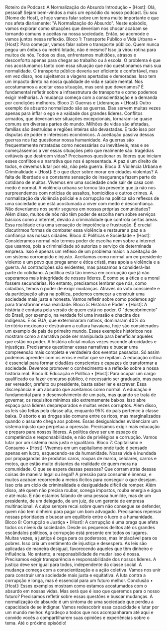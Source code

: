 Roteiro de Podcast: A Normalização do Absurdo
Introdução
•	[Host]: Olá, pessoal! Sejam bem-vindos a mais um episódio do nosso podcast. Eu sou [Nome do Host], e hoje vamos falar sobre um tema muito importante e que nos afeta diariamente: "A Normalização do Absurdo". Neste episódio, vamos explorar como situações que deveriam nos chocar acabam se tornando comuns e aceitas na nossa sociedade. Então, se acomode e vamos juntos nessa reflexão.
Bloco 1: Transporte Público e Vida Urbana
•	[Host]: Para começar, vamos falar sobre o transporte público. Quem nunca pegou um ônibus ou metrô lotado, não é mesmo? Isso já virou rotina para muitos de nós. Todos os dias, enfrentamos multidões, atrasos e desconforto apenas para chegar ao trabalho ou à escola. O problema é que nos acostumamos tanto com essa situação que não questionamos mais sua normalidade. O transporte público deveria ser eficiente e confortável, mas em vez disso, nos sujeitamos a viagens apertadas e demoradas. Isso tem um impacto direto na nossa qualidade de vida e saúde mental. Nos acostumamos a aceitar essa situação, mas será que deveríamos? É fundamental refletir sobre a infraestrutura de transporte e como podemos exigir melhorias. A mudança começa com a conscientização e a demanda por condições melhores.
Bloco 2: Guerras e Lideranças
•	[Host]: Outro exemplo de absurdo normalizado são as guerras. Elas servem muitas vezes apenas para inflar o ego e a vaidade dos grandes líderes. Conflitos armados, que deveriam ser situações excepcionais, tornaram-se quase comuns em diversas partes do mundo. Milhões de vidas são afetadas, famílias são destruídas e regiões inteiras são devastadas. E tudo isso por disputas de poder e interesses econômicos. A aceitação passiva dessas guerras nos faz questionar nossa humanidade. As guerras são frequentemente retratadas como necessárias ou inevitáveis, mas e se começássemos a ver essas situações pelo que realmente são: tragédias evitáveis que destroem vidas? Precisamos questionar os líderes que iniciam esses conflitos e a narrativa que nos é apresentada. A paz é um direito de todos, e devemos lutar por ela, não pela guerra.
Bloco 3: Violência Urbana e Criminalidade
•	[Host]: E o que dizer sobre morar em cidades violentas? A falta de liberdade e a constante sensação de insegurança fazem parte do cotidiano de muitos. Vivemos em uma sociedade onde sair de casa com medo é normal. A violência urbana se tornou tão presente que já não nos surpreendemos com notícias de assaltos, homicídios e outros crimes. A normalização da violência policial e a corrupção na política são reflexos de uma sociedade que está acostumada a viver com medo e desconfiança. Não deveríamos nos sentir seguros em nossas próprias comunidades? Além disso, muitos de nós não têm poder de escolha nem sobre serviços básicos como a internet, devido à criminalidade que controla certas áreas. Essa realidade cria uma sensação de impotência e frustração. É crucial discutirmos formas de combater essa violência e restaurar a paz e a confiança nas nossas cidades.
Bloco 4: Políticas e Sociedade
•	[Host]: Consideramos normal não termos poder de escolha nem sobre a internet que usamos, pois a criminalidade só autoriza o serviço de determinada empresa. Isso é apenas um reflexo de um problema maior: a aceitação de um sistema corrompido e injusto. Aceitamos como normal um ex-presidente violento e um povo que prega amor e ética cristã, mas apoia a violência e a guerra. As contradições são evidentes, mas passamos a considerá-las parte do cotidiano. A política está tão imersa em corrupção que já não esperamos mais integridade de nossos líderes. É como se a ética e a moral fossem secundárias. No entanto, precisamos lembrar que nós, como cidadãos, temos o poder de exigir mudanças. Através do voto consciente e da participação ativa na política, podemos começar a construir uma sociedade mais justa e honesta. Vamos refletir sobre como podemos agir para transformar essa realidade.
Bloco 5: História e Poder
•	[Host]: A história é contada pela versão de quem está no poder. O "descobrimento" do Brasil, por exemplo, na verdade foi uma invasão e chacina dos indígenas. E os EUA, que exterminaram nativos, dominaram 40% do território mexicano e destruíram a cultura havaiana, hoje são considerados um exemplo de país de primeiro mundo. Esses exemplos históricos nos mostram como a narrativa pode ser manipulada para beneficiar aqueles que estão no poder. A história oficial muitas vezes esconde atrocidades e injustiças. Precisamos questionar essas narrativas e buscar uma compreensão mais completa e verdadeira dos eventos passados. Só assim podemos aprender com os erros e evitar que se repitam. A educação crítica é essencial para formar cidadãos conscientes e capazes de transformar a sociedade. Devemos promover o conhecimento e a reflexão sobre a nossa história real.
Bloco 6: Educação e Política
•	[Host]: Para ocupar um cargo qualificado ou fazer concurso público, é necessário ser graduado, mas para ser vereador, prefeito ou presidente, basta saber ler e escrever. Essa discrepância é um absurdo que aceitamos como normal. A educação é fundamental para o desenvolvimento de um país, mas quando se trata de governar, os requisitos mínimos são extremamente baixos. Isso abre espaço para líderes despreparados e muitas vezes corruptos. Além disso, as leis são feitas pela classe alta, enquanto 95% do país pertence à classe baixa. O aborto e as drogas são comuns entre os ricos, mas marginalizados quando o assunto chega aos pobres. Essas desigualdades evidenciam um sistema injusto que perpetua a opressão. Precisamos exigir mais educação e preparo para nossos líderes. A política deve ser um espaço de competência e responsabilidade, e não de privilégios e corrupção. Vamos lutar por um sistema mais justo e igualitário.
Bloco 7: Capitalismo e Consumo
•	[Host]: Vivemos em um capitalismo onde tudo é pensado apenas em lucro, esquecendo-se da humanidade. Nossa vida é inundada por propagandas de produtos caros, roupas de marca, celulares, carros e motos, que estão muito distantes da realidade de quem mora na comunidade. O que se espera dessas pessoas? Que corram atrás dessas coisas de maneira legal ou ilegal? A pressão para consumir é imensa, e muitos acabam recorrendo a meios ilícitos para conseguir o que desejam. Isso cria um ciclo de criminalidade e desigualdade difícil de romper. Além disso, até quem não precisa roubar, sonega impostos, rouba energia e água e até mata. E não estamos falando de uma pessoa humilde, mas de um presidente, de um delegado, de um juiz, de um gerente de empresa multinacional. A culpa sempre recai sobre quem não consegue se defender, quem não tem dinheiro para pagar um bom advogado. Precisamos repensar nossas prioridades e buscar um equilíbrio entre o lucro e a humanidade.
Bloco 8: Corrupção e Justiça
•	[Host]: A corrupção é uma praga que afeta todos os níveis da sociedade. Desde os pequenos delitos até os grandes escândalos políticos, a corrupção está presente em todos os lugares. Muitas vezes, a justiça é cega para os poderosos, mas implacável para os pobres. Isso cria um sentimento de injustiça e desespero. As leis são aplicadas de maneira desigual, favorecendo aqueles que têm dinheiro e influência. No entanto, a responsabilidade de mudar isso é nossa. Precisamos exigir transparência e responsabilidade dos nossos líderes. A justiça deve ser igual para todos, independente da classe social. A mudança começa com a conscientização e a ação coletiva. Vamos nos unir para construir uma sociedade mais justa e equitativa. A luta contra a corrupção é longa, mas é essencial para um futuro melhor.
Conclusão
•	[Host]: Esses exemplos mostram como estamos acostumados com o absurdo em nossas vidas. Mas será que é isso que queremos para o nosso futuro? Precisamos refletir sobre essas questões e buscar mudanças. A normalização do absurdo é um sintoma de uma sociedade que perdeu a capacidade de se indignar. Vamos redescobrir essa capacidade e lutar por um mundo melhor. Agradeço a todos que nos acompanharam até aqui e convido vocês a compartilharem suas opiniões e experiências sobre o tema. Até o próximo episódio!

